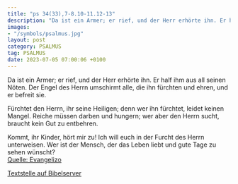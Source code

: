 ```yaml
---
title: "ps 34(33),7-8.10-11.12-13"
description: "Da ist ein Armer; er rief, und der Herr erhörte ihn. Er half ihm aus all seinen Nöten. Der Engel des Herrn umschirmt alle, die ihn fürchten und ehren, und er befreit sie.  Fürchtet den Herrn, ihr seine Heiligen; denn wer ihn fürchtet, leidet keinen Mangel. Reiche müssen darben...."
images:
- "/symbols/psalmus.jpg"
layout: post
category: PSALMUS
tag: PSALMUS
date: 2023-07-05 07:00:06 +0100
---
```

Da ist ein Armer; er rief, und der Herr erhörte ihn.
Er half ihm aus all seinen Nöten.
Der Engel des Herrn umschirmt alle, die ihn fürchten und ehren,
und er befreit sie.

Fürchtet den Herrn, ihr seine Heiligen;
denn wer ihn fürchtet, leidet keinen Mangel.
Reiche müssen darben und hungern;
wer aber den Herrn sucht, braucht kein Gut zu entbehren.<!--more-->

Kommt, ihr Kinder, hört mir zu!
Ich will euch in der Furcht des Herrn unterweisen.
Wer ist der Mensch, der das Leben liebt
und gute Tage zu sehen wünscht?<br>
[Quelle: Evangelizo](https://evangeliumtagfuertag.org/DE/gospel)

[Textstelle auf Bibelserver](https://www.bibleserver.com/EU/ps34(33),7-8.10-11.12-13)

